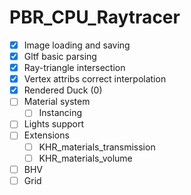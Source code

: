 # PBR_CPU_Raytracer

- [x] Image loading and saving
- [x] Gltf basic parsing
- [x] Ray-triangle intersection
- [x] Vertex attribs correct interpolation
- [x] Rendered Duck (0)
- [ ] Material system
  - [ ] Instancing
- [ ] Lights support
- [ ] Extensions
	- [ ] KHR_materials_transmission 
	- [ ] KHR_materials_volume 
- [ ] BHV
- [ ] Grid
